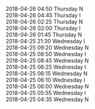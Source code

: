 2018-04-26 04:50 Thursday  N  
2018-04-26 04:45 Thursday  I  
2018-04-26 02:25 Thursday  N  
2018-04-26 02:00 Thursday  I  
2018-04-26 01:45 Thursday  N  
2018-04-25 21:30 Wednesday  I  
2018-04-25 09:20 Wednesday  N  
2018-04-25 08:50 Wednesday  I  
2018-04-25 08:45 Wednesday  N  
2018-04-25 06:25 Wednesday  I  
2018-04-25 06:15 Wednesday  N  
2018-04-25 06:10 Wednesday  I  
2018-04-25 06:00 Wednesday  N  
2018-04-25 05:55 Wednesday  I  
2018-04-25 04:35 Wednesday  N  
